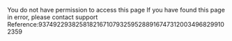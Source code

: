 You do not have permission to access this page If you have found this page in error, please contact support Reference:93749229382581821671079325952889167473120034968299102359